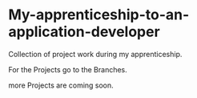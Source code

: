 # My-apprenticeship-to-an-application-developer
Collection of project work during my apprenticeship.

For the Projects go to the Branches.

more Projects are coming soon.
